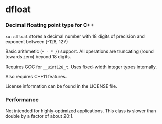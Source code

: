 # dfloat
### Decimal floating point type for C++

`xu::dfloat` stores a decimal number with 18 digits of precision and exponent between [-128, 127)

Basic arithmetic (`+ - * /`) support. All operations are truncating (round towards zero) beyond 18 digits.

Requires GCC for `__uint128_t`. Uses fixed-width integer types internally.

Also requires C++11 features.

License information can be found in the LICENSE file.

### Performance

Not intended for highly-optimized applications. This class is slower than double by a factor of about 20:1.

